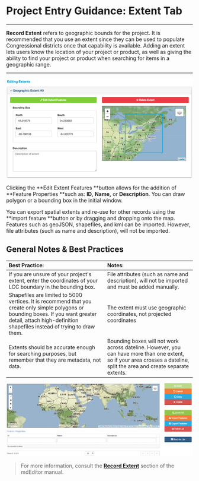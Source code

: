 # Project Entry Guidance: Extent Tab

---

**Record Extent** refers to geographic bounds for the project. It is recommended that you use an extent since they can be used to populate Congressional districts once that capability is available. Adding an extent lets users know the location of your project or product, as well as giving the ability to find your project or product when searching for items in a geographic range.

---

![](/assets/extent_screenshot.png)

Clicking the **Edit Extent Features **button allows for the addition of **Feature Properties **such as: **ID,** **Name,** or **Description**. You can draw polygon or a bounding box in the initial window.

You can export spatial extents and re-use for other records using the **import feature **button or by dragging and dropping onto the map. Features such as geoJSON, shapefiles, and kml can be imported. However, file attributes \(such as name and description\), will not be imported.

## **General Notes & Best Practices**

| Best Practice: | Notes: |
| :--- | :--- |
| If you are unsure of your project's extent, enter the coordinates of your LCC boundary in the bounding box. | File attributes \(such as name and description\), will not be imported and must be added manually. |
| Shapefiles are limited to 5000 vertices. It is recommend that you create only simple polygons or bounding boxes. If you want greater detail, attach high-definition shapefiles instead of trying to draw them. | The extent must use geographic coordinates, not projected coordinates |
| Extents should be accurate enough for searching purposes, but remember that they are metadata, not data. | Bounding boxes will not work across dateline. However, you can have more than one extent, so if your area crosses a dateline, split the area and create separate extents. |

![](/assets/edit_extent_page.png)

> For more information, consult the [**Record Extent**](https://adiwg.gitbooks.io/mdeditor/content/record/edit/record-extent.html) section of the mdEditor manual.



